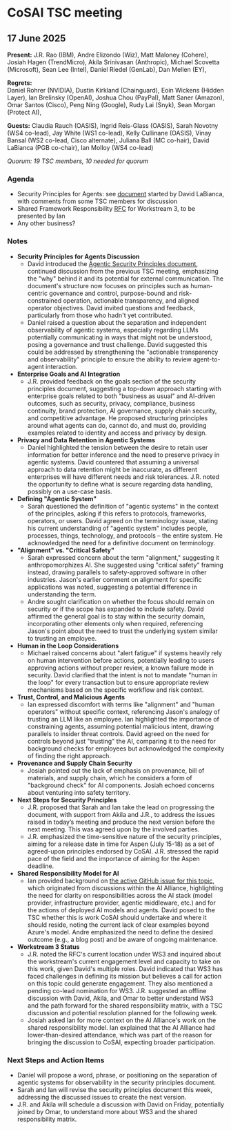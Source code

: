 # CoSAI TSC meeting

## 17 June 2025

**Present:**  J.R. Rao (IBM),  Andre Elizondo (Wiz), Matt Maloney (Cohere), Josiah Hagen (TrendMicro), Akila Srinivasan (Anthropic), Michael Scovetta (Microsoft), Sean Lee (Intel), Daniel Riedel (GenLab), Dan Mellen (EY),

**Regrets:**  
Daniel Rohrer (NVIDIA), Dustin Kirkland (Chainguard), Eoin Wickens (Hidden Layer), Ian Brelinsky (OpenAI), Joshua Chou (PayPal),  Matt Saner (Amazon), Omar Santos (Cisco), Peng Ning (Google), Rudy Lai (Snyk), Sean Morgan (Protect AI),

**Guests:** Claudia Rauch (OASIS), Ingrid Reis-Glass (OASIS), Sarah Novotny (WS4 co-lead), Jay White (WS1 co-lead), Kelly Cullinane (OASIS), Vinay Bansal (WS2 co-lead, Cisco alternate), Juliana Ball (MC co-hair), David LaBianca (PGB co-chair), Ian Molloy (WS4 co-lead)

*Quorum: 19 TSC members, 10 needed for quorum*

### Agenda

* Security Principles for Agents: see [document](https://docs.google.com/document/d/1OwpCO83lkKlms-J2RCIzQTbH9C-4t3Dk4j_kqq7p6Q4/edit?tab=t.0#heading=h.brjjwcro3bcw) started by David LaBianca, with comments from some TSC members for discussion  
* Shared Framework Responsibility [RFC](https://github.com/cosai-oasis/ws3-ai-risk-governance/issues/10) for Workstream 3, to be presented by Ian  
* Any other business?

### Notes

* **Security Principles for Agents Discussion**  
  * David introduced the [Agentic Security Principles document](https://docs.google.com/document/d/1OwpCO83lkKlms-J2RCIzQTbH9C-4t3Dk4j_kqq7p6Q4/edit?usp=sharing), continued discussion from the  previous TSC meeting, emphasizing the "why" behind it and its potential for external communication. The document's structure now focuses on principles such as human-centric governance and control, purpose-bound and risk-constrained operation, actionable transparency, and aligned operator objectives. David invited questions and feedback, particularly from those who hadn't yet contributed.  
  * Daniel raised a question about the separation and independent observability of agentic systems, especially regarding LLMs potentially communicating in ways that might not be understood, posing a governance and trust challenge. David suggested this could be addressed by strengthening the "actionable transparency and observability" principle to ensure the ability to review agent-to-agent interaction.  
* **Enterprise Goals and AI Integration**  
  * J.R. provided feedback on the goals section of the security principles document, suggesting a top-down approach starting with enterprise goals related to both "business as usual" and AI-driven outcomes, such as security, privacy, compliance, business continuity, brand protection, AI governance, supply chain security, and competitive advantage. He proposed structuring principles around what agents can do, cannot do, and must do, providing examples related to identity and access and privacy by design.  
* **Privacy and Data Retention in Agentic Systems**  
  * Daniel highlighted the tension between the desire to retain user information for better inference and the need to preserve privacy in agentic systems. David countered that assuming a universal approach to data retention might be inaccurate, as different enterprises will have different needs and risk tolerances. J.R. noted the opportunity to define what is secure regarding data handling, possibly on a use-case basis.  
* **Defining "Agentic System"**   
  * Sarah questioned the definition of "agentic systems" in the context of the principles, asking if this refers to protocols, frameworks, operators, or users. David agreed on the terminology issue, stating his current understanding of "agentic system" includes people, processes, things, technology, and protocols – the entire system. He acknowledged the need for a definitive document on terminology.  
* **"Alignment" vs. "Critical Safety"**   
  * Sarah expressed concern about the term "alignment," suggesting it anthropomorphizes AI. She suggested using "critical safety" framing instead, drawing parallels to safety-approved software in other industries. Jason's earlier comment on alignment for specific applications was noted, suggesting a potential difference in understanding the term.  
  * Andre sought clarification on whether the focus should remain on security or if the scope has expanded to include safety. David affirmed the general goal is to stay within the security domain, incorporating other elements only when required, referencing Jason's point about the need to trust the underlying system similar to trusting an employee.  
* **Human in the Loop Considerations**   
  * Michael raised concerns about "alert fatigue" if systems heavily rely on human intervention before actions, potentially leading to users approving actions without proper review, a known failure mode in security. David clarified that the intent is not to mandate "human in the loop" for every transaction but to ensure appropriate review mechanisms based on the specific workflow and risk context.  
* **Trust, Control, and Malicious Agents**  
  * Ian expressed discomfort with terms like "alignment" and "human operators" without specific context, referencing Jason's analogy of trusting an LLM like an employee. Ian highlighted the importance of constraining agents, assuming potential malicious intent, drawing parallels to insider threat controls. David agreed on the need for controls beyond just "trusting" the AI, comparing it to the need for background checks for employees but acknowledged the complexity of finding the right approach.  
* **Provenance and Supply Chain Security**   
  * Josiah pointed out the lack of emphasis on provenance, bill of materials, and supply chain, which he considers a form of "background check" for AI components. Josiah echoed concerns about venturing into safety territory.  
* **Next Steps for Security Principles**  
  * J.R. proposed that Sarah and Ian take the lead on progressing the document, with support from Akila and J.R., to address the issues raised in today’s meeting and produce the next version before the next meeting. This was agreed upon by the involved parties.  
  * J.R. emphasized the time-sensitive nature of the security principles, aiming for a release date in time for Aspen (July 15-18) as a set of agreed-upon principles endorsed by CoSAI. J.R. stressed the rapid pace of the field and the importance of aiming for the Aspen deadline.  
* **Shared Responsibility Model for AI**   
  * Ian provided background on [the active GitHub issue for this topic](https://github.com/cosai-oasis/ws3-ai-risk-governance/issues/10), which originated from discussions within the AI Alliance, highlighting the need for clarity on responsibilities across the AI stack (model provider, infrastructure provider, agentic middleware, etc.) and for the actions of deployed AI models and agents. David posed to the TSC whether this is work CoSAI should undertake and where it should reside, noting the current lack of clear examples beyond Azure's model. Andre emphasized the need to define the desired outcome (e.g., a blog post) and be aware of ongoing maintenance.  
* **Workstream 3 Status**  
  * J.R. noted the RFC's current location under WS3 and inquired about the workstream's current engagement level and capacity to take on this work, given David's multiple roles. David indicated that WS3 has faced challenges in defining its mission but believes a call for action on this topic could generate engagement. They also mentioned a pending co-lead nomination for WS3. J.R. suggested an offline discussion with David, Akila, and Omar to better understand WS3 and the path forward for the shared responsibility matrix, with a TSC discussion and potential resolution planned for the following week.  
  * Josiah asked Ian for more context on the AI Alliance's work on the shared responsibility model. Ian explained that the AI Alliance had lower-than-desired attendance, which was part of the reason for bringing the discussion to CoSAI, expecting broader participation.

### Next Steps and Action Items

* Daniel will propose a word, phrase, or positioning on the separation of agentic systems for observability in the security principles document.  
* Sarah and Ian will revise the security principles document this week, addressing the discussed issues to create the next version.  
* J.R. and Akila will schedule a discussion with David on Friday, potentially joined by Omar, to understand more about WS3 and the shared responsibility matrix.

